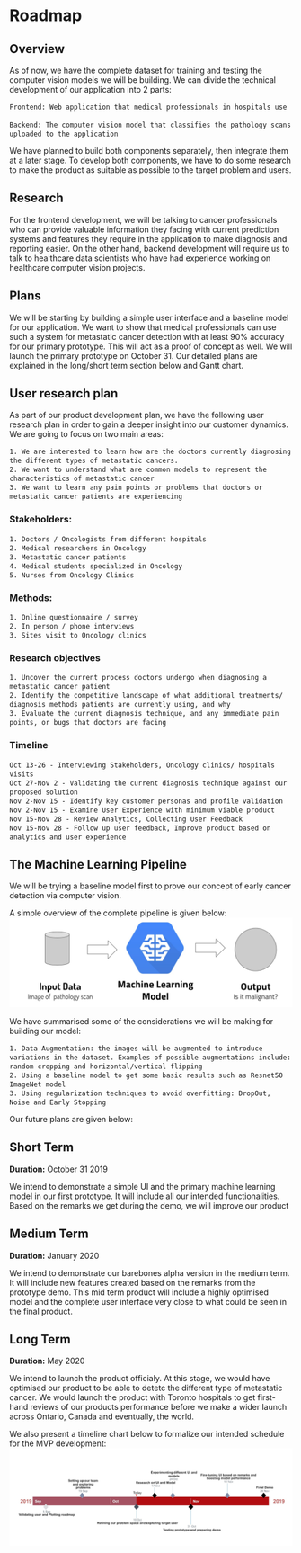 # Roadmap

## Overview
As of now, we have the complete dataset for training and testing the computer vision models we will be building. We can divide the technical development of our application into 2 parts: 

    Frontend: Web application that medical professionals in hospitals use

    Backend: The computer vision model that classifies the pathology scans uploaded to the application

We have planned to build both components separately, then integrate them at a later stage. To develop both components, we have to do some research to make the product as suitable as possible to the target problem and users.



## Research

For the frontend development, we will be talking to cancer professionals who can provide valuable information they facing with current prediction systems and features they require in the application to make diagnosis and reporting easier.
On the other hand, backend development will require us to talk to healthcare data scientists who have had experience working on healthcare computer vision projects.

## Plans

We will be starting by building a simple user interface and a baseline model for our application. We want to show that medical professionals can use such a system for metastatic cancer detection with at least 90% accuracy for our primary prototype. This will act as a proof of concept as well. We will launch the primary prototype on October 31. Our detailed plans are explained in the long/short term section below and Gantt chart.

## User research plan

As part of our product development plan, we have the following user research plan in order to gain a deeper insight into our customer dynamics. We are going to focus on two main areas:

    1. We are interested to learn how are the doctors currently diagnosing the different types of metastatic cancers. 
    2. We want to understand what are common models to represent the characteristics of metastatic cancer
    3. We want to learn any pain points or problems that doctors or metastatic cancer patients are experiencing 

### Stakeholders:
    1. Doctors / Oncologists from different hospitals
    2. Medical researchers in Oncology
    3. Metastatic cancer patients
    4. Medical students specialized in Oncology
    5. Nurses from Oncology Clinics

### Methods:
    1. Online questionnaire / survey
    2. In person / phone interviews
    3. Sites visit to Oncology clinics

### Research objectives
    1. Uncover the current process doctors undergo when diagnosing a metastatic cancer patient
    2. Identify the competitive landscape of what additional treatments/ diagnosis methods patients are currently using, and why
    3. Evaluate the current diagnosis technique, and any immediate pain points, or bugs that doctors are facing

### Timeline
    Oct 13-26 - Interviewing Stakeholders, Oncology clinics/ hospitals visits
    Oct 27-Nov 2 - Validating the current diagnosis technique against our proposed solution
    Nov 2-Nov 15 - Identify key customer personas and profile validation
    Nov 2-Nov 15 - Examine User Experience with minimum viable product
    Nov 15-Nov 28 - Review Analytics, Collecting User Feedback 
    Nov 15-Nov 28 - Follow up user feedback, Improve product based on analytics and user experience 

## The Machine Learning Pipeline

We will be trying a baseline model first to prove our concept of early cancer detection via computer vision. 

A simple overview of the complete pipeline is given below:
![ml pipeline](./unnamed2.jpg)

We have summarised some of the considerations we will be making for building our model:

    1. Data Augmentation: the images will be augmented to introduce variations in the dataset. Examples of possible augmentations include: random cropping and horizontal/vertical flipping
    2. Using a baseline model to get some basic results such as Resnet50 ImageNet model
    3. Using regularization techniques to avoid overfitting: DropOut, Noise and Early Stopping

Our future plans are given below:

## Short Term

**Duration:** October 31 2019

We intend to demonstrate a simple UI and the primary machine learning model in our first prototype. It will include all our intended functionalities. Based on the remarks we get during the demo, we will improve our product

## Medium Term

**Duration:** January 2020

We intend to demonstrate our barebones alpha version in the medium term. It will include new features  created based on the remarks from the prototype demo. This mid term product will include a highly optimised model and the complete user interface very close to what could be seen in the final product.


## Long Term

**Duration:** May 2020

We intend to launch the product officialy. At this stage, we would have optimised our product to be able to detetc the different type of metastatic cancer. We would launch the product with Toronto hospitals to get first-hand reviews of our products performance before we make a wider launch across Ontario, Canada and eventually, the world.


We also present a timeline chart below to formalize our intended schedule for the MVP development:
![timeline Chart](./Capture.jpg)
